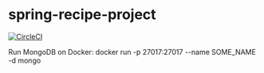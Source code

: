 # spring-recipe-project
[![CircleCI](https://circleci.com/gh/BartoszDabrowski00/spring-recipe-project/tree/master.svg?style=svg)](https://circleci.com/gh/BartoszDabrowski00/spring-recipe-project/tree/master)


Run MongoDB on Docker: docker run -p 27017:27017 --name SOME_NAME -d mongo